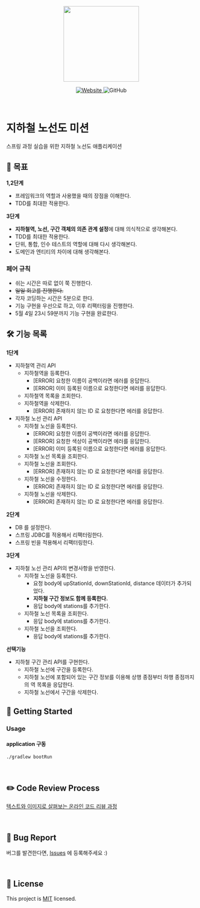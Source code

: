 <p align="center">
    <img width="200px;" src="https://raw.githubusercontent.com/woowacourse/atdd-subway-admin-frontend/master/images/main_logo.png"/>
</p>
<p align="center">
  <a href="https://techcourse.woowahan.com/c/Dr6fhku7" alt="woowacourse subway">
    <img alt="Website" src="https://img.shields.io/website?url=https%3A%2F%2Fedu.nextstep.camp%2Fc%2FR89PYi5H">
  </a>
  <img alt="GitHub" src="https://img.shields.io/github/license/woowacourse/atdd-subway-map">
</p>

<br>

# 지하철 노선도 미션

스프링 과정 실습을 위한 지하철 노선도 애플리케이션

## 📍 목표

**1,2단계**

- 프레임워크의 역할과 사용했을 때의 장점을 이해한다.
- TDD를 최대한 적용한다.

**3단계**

- **지하철역, 노선, 구간 객체의 의존 관계 설정**에 대해 의식적으로 생각해본다.
- TDD를 최대한 적용한다.
- 단위, 통합, 인수 테스트의 역할에 대해 다시 생각해본다.
- 도메인과 엔티티의 차이에 대해 생각해본다.

### 페어 규칙

- 쉬는 시간은 따로 없이 쭉 진행한다.
- ~~일일 회고를 진행한다.~~
- 각자 코딩하는 시간은 5분으로 한다.
- 기능 구현을 우선으로 하고, 이후 리팩터링을 진행한다.
- 5월 4일 23시 59분까지 기능 구현을 완료한다.

## 🛠 기능 목록

**1단계**

- 지하철역 관리 API
    - 지하철역을 등록한다.
        - [ERROR] 요청한 이름이 공백이라면 에러를 응답한다.
        - [ERROR] 이미 등록된 이름으로 요청한다면 에러를 응답한다.
    - 지하철역 목록을 조회한다.
    - 지하철역을 삭제한다.
        - [ERROR] 존재하지 않는 ID 로 요청한다면 에러를 응답한다.
- 지하철 노선 관리 API
    - 지하철 노선을 등록한다.
        - [ERROR] 요청한 이름이 공백이라면 에러를 응답한다.
        - [ERROR] 요청한 색상이 공백이라면 에러를 응답한다.
        - [ERROR] 이미 등록된 이름으로 요청한다면 에러를 응답한다.
    - 지하철 노선 목록을 조회한다.
    - 지하철 노선을 조회한다.
        - [ERROR] 존재하지 않는 ID 로 요청한다면 에러를 응답한다.
    - 지하철 노선을 수정한다.
        - [ERROR] 존재하지 않는 ID 로 요청한다면 에러를 응답한다.
    - 지하철 노선을 삭제한다.
        - [ERROR] 존재하지 않는 ID 로 요청한다면 에러를 응답한다.

**2단계**

- DB 를 설정한다.
- 스프링 JDBC를 적용해서 리팩터링한다.
- 스프링 빈을 적용해서 리팩터링한다.

**3단계**

- 지하철 노선 관리 API의 변경사항을 반영한다.
    - 지하철 노선을 등록한다.
        - 요청 body에 upStationId, downStationId, distance 데이터가 추가되었다.
        - **지하철 구간 정보도 함께 등록한다.**
        - 응답 body에 stations를 추가한다.
    - 지하철 노선 목록을 조회한다.
        - 응답 body에 stations를 추가한다.
    - 지하철 노선을 조회한다.
        - 응답 body에 stations를 추가한다.

**선택기능**

- 지하철 구간 관리 API를 구현한다.
    - 지하철 노선에 구간을 등록한다.
    - 지하철 노선에 포함되어 있는 구간 정보를 이용해 상행 종점부터 하행 종점까지의 역 목록을 응답한다.
    - 지하철 노선에서 구간을 삭제한다.

## 🚀 Getting Started

### Usage

#### application 구동

```
./gradlew bootRun
```

<br>

## ✏️ Code Review Process

[텍스트와 이미지로 살펴보는 온라인 코드 리뷰 과정](https://github.com/next-step/nextstep-docs/tree/master/codereview)

<br>

## 🐞 Bug Report

버그를 발견한다면, [Issues](https://github.com/woowacourse/atdd-subway-map/issues) 에 등록해주세요 :)

<br>

## 📝 License

This project is [MIT](https://github.com/woowacourse/atdd-subway-map/blob/master/LICENSE) licensed.
